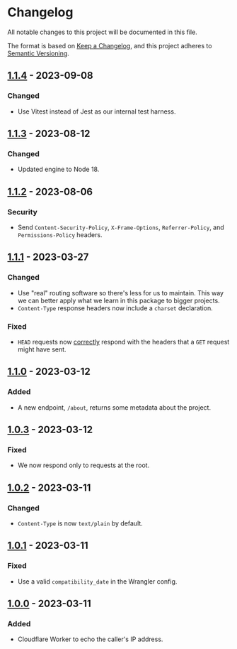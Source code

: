 # Changelog
All notable changes to this project will be documented in this file.

The format is based on [Keep a Changelog](https://keepachangelog.com/en/1.0.0/),
and this project adheres to [Semantic Versioning](https://semver.org/spec/v2.0.0.html).

## [1.1.4] - 2023-09-08
### Changed
- Use Vitest instead of Jest as our internal test harness.

## [1.1.3] - 2023-08-12
### Changed
- Updated engine to Node 18.

## [1.1.2] - 2023-08-06
### Security
- Send `Content-Security-Policy`, `X-Frame-Options`, `Referrer-Policy`, and `Permissions-Policy` headers.

## [1.1.1] - 2023-03-27
### Changed
- Use "real" routing software so there's less for us to maintain. This way we can better apply what we learn in this package to bigger projects.
- `Content-Type` response headers now include a `charset` declaration.

### Fixed
- `HEAD` requests now [correctly](https://developer.mozilla.org/en-US/docs/web/http/methods/head) respond with the headers that a `GET` request might have sent.

## [1.1.0] - 2023-03-12
### Added
- A new endpoint, `/about`, returns some metadata about the project.

## [1.0.3] - 2023-03-12
### Fixed
- We now respond only to requests at the root.

## [1.0.2] - 2023-03-11
### Changed
- `Content-Type` is now `text/plain` by default.

## [1.0.1] - 2023-03-11
### Fixed
- Use a valid `compatibility_date` in the Wrangler config.

## [1.0.0] - 2023-03-11
### Added
- Cloudflare Worker to echo the caller's IP address.

[1.1.4]: https://github.com/AverageHelper/ip-echo-cloudflare/compare/v1.1.3...v1.1.4
[1.1.3]: https://github.com/AverageHelper/ip-echo-cloudflare/compare/v1.1.2...v1.1.3
[1.1.2]: https://github.com/AverageHelper/ip-echo-cloudflare/compare/v1.1.1...v1.1.2
[1.1.1]: https://github.com/AverageHelper/ip-echo-cloudflare/compare/v1.1.0...v1.1.1
[1.1.0]: https://github.com/AverageHelper/ip-echo-cloudflare/compare/v1.0.3...v1.1.0
[1.0.3]: https://github.com/AverageHelper/ip-echo-cloudflare/compare/v1.0.2...v1.0.3
[1.0.2]: https://github.com/AverageHelper/ip-echo-cloudflare/compare/v1.0.1...v1.0.2
[1.0.1]: https://github.com/AverageHelper/ip-echo-cloudflare/compare/v1.0.0...v1.0.1
[1.0.0]: https://github.com/AverageHelper/ip-echo-cloudflare/releases/tag/v1.0.0
